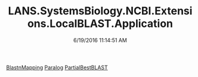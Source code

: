 ﻿---
title: LANS.SystemsBiology.NCBI.Extensions.LocalBLAST.Application
date: 6/19/2016 11:14:51 AM
---

[BlastnMapping](T-LANS.SystemsBiology.NCBI.Extensions.LocalBLAST.Application.BlastnMapping.html)
[Paralog](T-LANS.SystemsBiology.NCBI.Extensions.LocalBLAST.Application.Paralog.html)
[PartialBestBLAST](T-LANS.SystemsBiology.NCBI.Extensions.LocalBLAST.Application.PartialBestBLAST.html)
